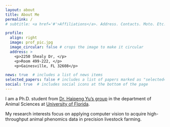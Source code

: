 ```yaml
---
layout: about
title: About Me
permalink: /
# subtitle: <a href='#'>Affiliations</a>. Address. Contacts. Moto. Etc.

profile:
  align: right
  image: prof_pic.jpg
  image_circular: false # crops the image to make it circular
  address: >
    <p>2250 Shealy Dr, </p>
    <p>Room 499-222, </p>
    <p>Gainesville, FL 32608</p>

news: true  # includes a list of news items
selected_papers: false # includes a list of papers marked as "selected={true}"
social: true  # includes social icons at the bottom of the page
---
```

I am a Ph.D. student from [Dr. Haipeng Yu’s group](https://animal.ifas.ufl.edu/people/haipeng-yu/) in the department of Animal Sciences at [University of Florida](https://www.ufl.edu/). 

My research interests focus on applying computer vision to acquire high-throughput animal phenomics data in precision livestock farming.
